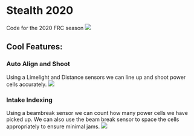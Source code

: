 # Stealth 2020
Code for the 2020 FRC season
![](https://i.imgur.com/mWYimM0.jpg)
## Cool Features:
### Auto Align and Shoot
Using a Limelight and Distance sensors we can line up and shoot power cells accurately.
![](https://i.imgur.com/Cr4t87M.jpg)
### Intake Indexing
Using a beambreak sensor we can count how many power cells we have picked up. We can also use the beam break sensor to space the cells appropriately to ensure minimal jams.
![](https://i.imgur.com/brEaz8d.jpg)
